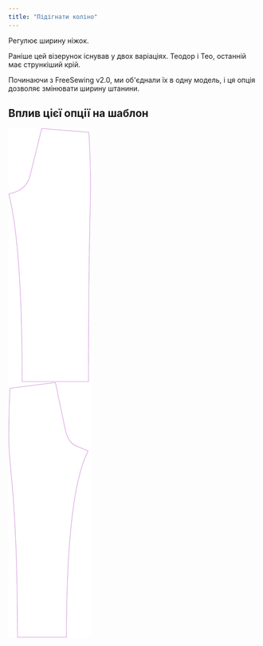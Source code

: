 ```yaml
---
title: "Підігнати коліно"
---
```


Регулює ширину ніжок.

<Note>

Раніше цей візерунок існував у двох варіаціях. Теодор і Тео, останній має
стрункіший крій.

Починаючи з FreeSewing v2.0, ми об'єднали їх в одну модель, і ця опція
дозволяє змінювати ширину штанини.

</Note>

## Вплив цієї опції на шаблон

![На цьому зображенні показано вплив цієї опції шляхом накладання декількох варіантів, які мають різне значення для цієї опції](titan_fitknee_sample.svg "Вплив цієї опції на шаблон")
